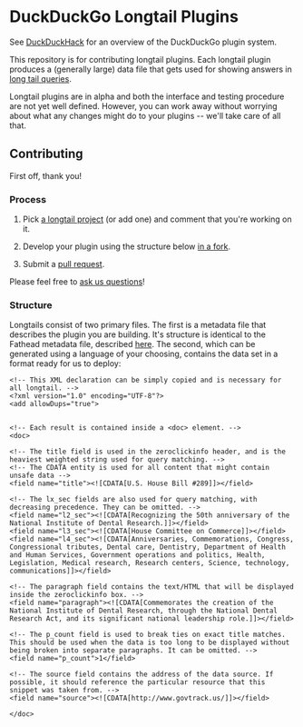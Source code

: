 DuckDuckGo Longtail Plugins
=================================

See [DuckDuckHack](http://duckduckhack.com/) for an overview of the DuckDuckGo plugin system.

This repository is for contributing longtail plugins. Each longtail plugin produces a (generally large) data file that gets used for showing answers in [long tail queries](https://duckduckgo.com/?q=i'm+a+walking+contradiction+lyrics).

Longtail plugins are in alpha and both the interface and testing procedure are not yet well defined. However, you can work away without worrying about what any changes might do to your plugins -- we'll take care of all that.


Contributing
------------

First off, thank you!


### Process

1) Pick [a longtail project](https://duckduckhack.uservoice.com/forums/5168-instant-answer-plugin-ideas-for-duckduckgo/category/41840-longtail) (or add one) and comment that you're working on it.

2) Develop your plugin using the structure below [in a fork](http://help.github.com/fork-a-repo/).

3) Submit a [pull request](http://help.github.com/send-pull-requests/).

Please feel free to [ask us questions](http://duckduckhack.com/#faq)!


### Structure

Longtails consist of two primary files. The first is a metadata file that describes the plugin you are building. It's structure is identical to the Fathead metadata file, described [here](https://github.com/duckduckgo/zeroclickinfo-fathead#meta-file). The second, which can be generated using a language of your choosing, contains the data set in a format ready for us to deploy:

```
<!-- This XML declaration can be simply copied and is necessary for all longtail. -->
<?xml version="1.0" encoding="UTF-8"?>
<add allowDups="true">


<!-- Each result is contained inside a <doc> element. -->
<doc>

<!-- The title field is used in the zeroclickinfo header, and is the heaviest weighted string used for query matching. -->
<!-- The CDATA entity is used for all content that might contain unsafe data -->
<field name="title"><![CDATA[U.S. House Bill #289]]></field>

<!-- The lx_sec fields are also used for query matching, with decreasing precedence. They can be omitted. -->
<field name="l2_sec"><![CDATA[Recognizing the 50th anniversary of the National Institute of Dental Research.]]></field>
<field name="l3_sec"><![CDATA[House Committee on Commerce]]></field>
<field name="l4_sec"><![CDATA[Anniversaries, Commemorations, Congress, Congressional tributes, Dental care, Dentistry, Department of Health and Human Services, Government operations and politics, Health, Legislation, Medical research, Research centers, Science, technology, communications]]></field>

<!-- The paragraph field contains the text/HTML that will be displayed inside the zeroclickinfo box. -->
<field name="paragraph"><![CDATA[Commemorates the creation of the National Institute of Dental Research, through the National Dental Research Act, and its significant national leadership role.]]></field>

<!-- The p_count field is used to break ties on exact title matches. This should be used when the data is too long to be displayed without being broken into separate paragraphs. It can be omitted. -->
<field name="p_count">1</field>

<!-- The source field contains the address of the data source. If possible, it should reference the particular resource that this snippet was taken from. -->
<field name="source"><![CDATA[http://www.govtrack.us/]]></field>

</doc>
```
